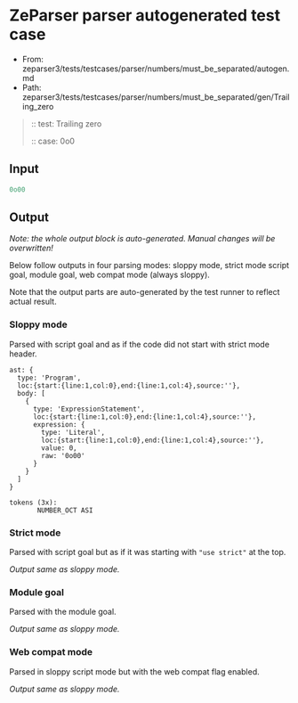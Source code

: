 # ZeParser parser autogenerated test case

- From: zeparser3/tests/testcases/parser/numbers/must_be_separated/autogen.md
- Path: zeparser3/tests/testcases/parser/numbers/must_be_separated/gen/Trailing_zero

> :: test: Trailing zero
>
> :: case: 0o0

## Input


`````js
0o00
`````

## Output

_Note: the whole output block is auto-generated. Manual changes will be overwritten!_

Below follow outputs in four parsing modes: sloppy mode, strict mode script goal, module goal, web compat mode (always sloppy).

Note that the output parts are auto-generated by the test runner to reflect actual result.

### Sloppy mode

Parsed with script goal and as if the code did not start with strict mode header.

`````
ast: {
  type: 'Program',
  loc:{start:{line:1,col:0},end:{line:1,col:4},source:''},
  body: [
    {
      type: 'ExpressionStatement',
      loc:{start:{line:1,col:0},end:{line:1,col:4},source:''},
      expression: {
        type: 'Literal',
        loc:{start:{line:1,col:0},end:{line:1,col:4},source:''},
        value: 0,
        raw: '0o00'
      }
    }
  ]
}

tokens (3x):
       NUMBER_OCT ASI
`````

### Strict mode

Parsed with script goal but as if it was starting with `"use strict"` at the top.

_Output same as sloppy mode._

### Module goal

Parsed with the module goal.

_Output same as sloppy mode._

### Web compat mode

Parsed in sloppy script mode but with the web compat flag enabled.

_Output same as sloppy mode._
